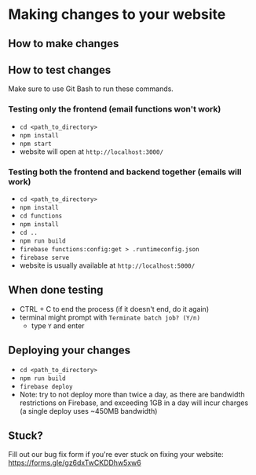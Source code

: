 # Making changes to your website

## How to make changes



## How to test changes

Make sure to use Git Bash to run these commands.

### Testing only the frontend (email functions won't work)

* `cd <path_to_directory>`
* `npm install`
* `npm start`
* website will open at `http://localhost:3000/`

### Testing both the frontend and backend together (emails will work)

* `cd <path_to_directory>`
* `npm install`
* `cd functions`
* `npm install`
* `cd ..`
* `npm run build`
* `firebase functions:config:get > .runtimeconfig.json`
* `firebase serve`
* website is usually available at `http://localhost:5000/`

## When done testing
* CTRL + C to end the process (if it doesn't end, do it again)
* terminal might prompt with `Terminate batch job? (Y/n)`
	* type `Y` and enter

## Deploying your changes
* `cd <path_to_directory>`
* `npm run build`
* `firebase deploy`
* Note: try to not deploy more than twice a day, as there are bandwidth restrictions on Firebase, and exceeding 1GB in a day will incur charges (a single deploy uses ~450MB bandwidth)

## Stuck?

Fill out our bug fix form if you're ever stuck on fixing your website: https://forms.gle/gz6dxTwCKDDhw5xw6
